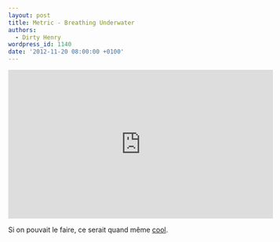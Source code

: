 ```yaml
---
layout: post
title: Metric - Breathing Underwater
authors:
  - Dirty Henry
wordpress_id: 1140
date: '2012-11-20 08:00:00 +0100'
---
```

<iframe width="540" height="304" src="http://www.youtube.com/embed/PZuLsz4yPPM" frameborder="0" allowfullscreen></iframe>

Si on pouvait le faire, ce serait quand même [cool](http://youtu.be/DG2pH-5B4Yk).
